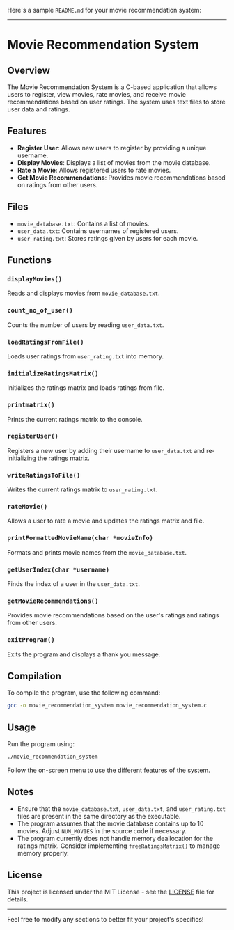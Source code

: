 Here's a sample `README.md` for your movie recommendation system:

---

# Movie Recommendation System

## Overview

The Movie Recommendation System is a C-based application that allows users to register, view movies, rate movies, and receive movie recommendations based on user ratings. The system uses text files to store user data and ratings.

## Features

- **Register User**: Allows new users to register by providing a unique username.
- **Display Movies**: Displays a list of movies from the movie database.
- **Rate a Movie**: Allows registered users to rate movies.
- **Get Movie Recommendations**: Provides movie recommendations based on ratings from other users.

## Files

- `movie_database.txt`: Contains a list of movies.
- `user_data.txt`: Contains usernames of registered users.
- `user_rating.txt`: Stores ratings given by users for each movie.

## Functions

### `displayMovies()`

Reads and displays movies from `movie_database.txt`.

### `count_no_of_user()`

Counts the number of users by reading `user_data.txt`.

### `loadRatingsFromFile()`

Loads user ratings from `user_rating.txt` into memory.

### `initializeRatingsMatrix()`

Initializes the ratings matrix and loads ratings from file.

### `printmatrix()`

Prints the current ratings matrix to the console.

### `registerUser()`

Registers a new user by adding their username to `user_data.txt` and re-initializing the ratings matrix.

### `writeRatingsToFile()`

Writes the current ratings matrix to `user_rating.txt`.

### `rateMovie()`

Allows a user to rate a movie and updates the ratings matrix and file.

### `printFormattedMovieName(char *movieInfo)`

Formats and prints movie names from the `movie_database.txt`.

### `getUserIndex(char *username)`

Finds the index of a user in the `user_data.txt`.

### `getMovieRecommendations()`

Provides movie recommendations based on the user's ratings and ratings from other users.

### `exitProgram()`

Exits the program and displays a thank you message.

## Compilation

To compile the program, use the following command:

```sh
gcc -o movie_recommendation_system movie_recommendation_system.c
```

## Usage

Run the program using:

```sh
./movie_recommendation_system
```

Follow the on-screen menu to use the different features of the system.

## Notes

- Ensure that the `movie_database.txt`, `user_data.txt`, and `user_rating.txt` files are present in the same directory as the executable.
- The program assumes that the movie database contains up to 10 movies. Adjust `NUM_MOVIES` in the source code if necessary.
- The program currently does not handle memory deallocation for the ratings matrix. Consider implementing `freeRatingsMatrix()` to manage memory properly.

## License

This project is licensed under the MIT License - see the [LICENSE](LICENSE) file for details.

---

Feel free to modify any sections to better fit your project's specifics!
